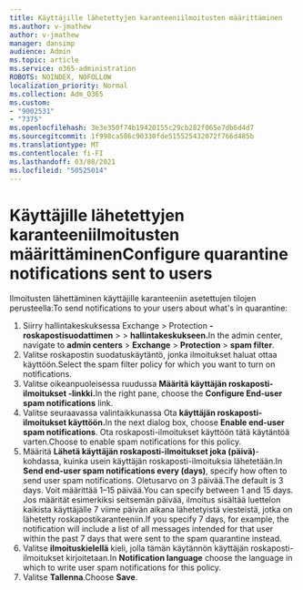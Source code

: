 ```yaml
---
title: Käyttäjille lähetettyjen karanteeniilmoitusten määrittäminen
ms.author: v-jmathew
author: v-jmathew
manager: dansimp
audience: Admin
ms.topic: article
ms.service: o365-administration
ROBOTS: NOINDEX, NOFOLLOW
localization_priority: Normal
ms.collection: Adm_O365
ms.custom:
- "9002531"
- "7375"
ms.openlocfilehash: 3e3e350f74b19420155c29cb282f065e7db6d4d7
ms.sourcegitcommit: 1f998ca586c90330fde515525432072f766d485b
ms.translationtype: MT
ms.contentlocale: fi-FI
ms.lasthandoff: 03/08/2021
ms.locfileid: "50525014"
---
```

# <a name="configure-quarantine-notifications-sent-to-users"></a><span data-ttu-id="d6602-102">Käyttäjille lähetettyjen karanteeniilmoitusten määrittäminen</span><span class="sxs-lookup"><span data-stu-id="d6602-102">Configure quarantine notifications sent to users</span></span>

<span data-ttu-id="d6602-103">Ilmoitusten lähettäminen käyttäjille karanteeniin asetettujen tilojen perusteella:</span><span class="sxs-lookup"><span data-stu-id="d6602-103">To send notifications to your users about what's in quarantine:</span></span>

1. <span data-ttu-id="d6602-104">Siirry hallintakeskuksessa Exchange   >  Protection **-roskapostisuodattimen**  >    >  **hallintakeskukseen.**</span><span class="sxs-lookup"><span data-stu-id="d6602-104">In the admin center, navigate to **admin centers** > **Exchange** > **Protection** > **spam filter**.</span></span>
2. <span data-ttu-id="d6602-105">Valitse roskapostin suodatuskäytäntö, jonka ilmoitukset haluat ottaa käyttöön.</span><span class="sxs-lookup"><span data-stu-id="d6602-105">Select the spam filter policy for which you want to turn on notifications.</span></span>
3. <span data-ttu-id="d6602-106">Valitse oikeanpuoleisessa ruudussa **Määritä käyttäjän roskaposti-ilmoitukset -linkki.**</span><span class="sxs-lookup"><span data-stu-id="d6602-106">In the right pane, choose the **Configure End-user spam notifications** link.</span></span>
4. <span data-ttu-id="d6602-107">Valitse seuraavassa valintaikkunassa Ota **käyttäjän roskaposti-ilmoitukset käyttöön.**</span><span class="sxs-lookup"><span data-stu-id="d6602-107">In the next dialog box, choose **Enable end-user spam notifications**.</span></span> <span data-ttu-id="d6602-108">Ota roskaposti-ilmoitukset käyttöön tätä käytäntöä varten.</span><span class="sxs-lookup"><span data-stu-id="d6602-108">Choose to enable spam notifications for this policy.</span></span>
5. <span data-ttu-id="d6602-109">Määritä **Lähetä käyttäjän roskaposti-ilmoitukset joka (päivä)**-kohdassa, kuinka usein käyttäjän roskaposti-ilmoituksia lähetetään.</span><span class="sxs-lookup"><span data-stu-id="d6602-109">In **Send end-user spam notifications every (days)**, specify how often to send user spam notifications.</span></span> <span data-ttu-id="d6602-110">Oletusarvo on 3 päivää.</span><span class="sxs-lookup"><span data-stu-id="d6602-110">The default is 3 days.</span></span> <span data-ttu-id="d6602-111">Voit määrittää 1–15 päivää.</span><span class="sxs-lookup"><span data-stu-id="d6602-111">You can specify between 1 and 15 days.</span></span> <span data-ttu-id="d6602-112">Jos määrität esimerkiksi seitsemän päivää, ilmoitus sisältää luettelon kaikista käyttäjälle 7 viime päivän aikana lähetetyistä viesteistä, jotka on lähetetty roskapostikaranteeniin.</span><span class="sxs-lookup"><span data-stu-id="d6602-112">If you specify 7 days, for example, the notification will include a list of all messages intended for that user within the past 7 days that were sent to the spam quarantine instead.</span></span>
6. <span data-ttu-id="d6602-113">Valitse **ilmoituskielellä** kieli, jolla tämän käytännön käyttäjän roskaposti-ilmoitukset kirjoitetaan.</span><span class="sxs-lookup"><span data-stu-id="d6602-113">In **Notification language** choose the language in which to write user spam notifications for this policy.</span></span>
7. <span data-ttu-id="d6602-114">Valitse **Tallenna**.</span><span class="sxs-lookup"><span data-stu-id="d6602-114">Choose **Save**.</span></span>
